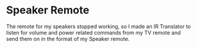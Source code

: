 # Speaker Remote

The remote for my speakers stopped working, so I made an IR Translator to listen for volume and power related commands from my TV remote and send them on in the format of my Speaker remote.
